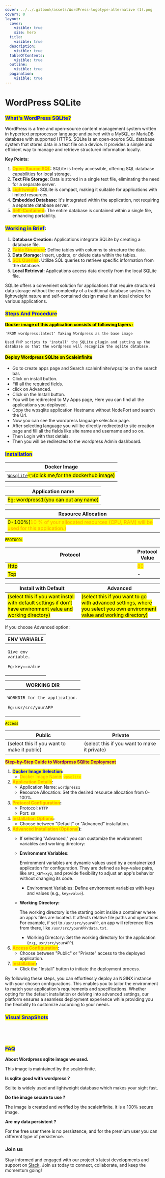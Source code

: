 ```yaml
---
cover: ../../.gitbook/assets/WordPress-logotype-alternative (1).png
coverY: 0
layout:
  cover:
    visible: true
    size: hero
  title:
    visible: true
  description:
    visible: true
  tableOfContents:
    visible: true
  outline:
    visible: true
  pagination:
    visible: true
---
```


# WordPress SQLite

### <mark style="color:blue;">What's WordPress SQLite?</mark>

WordPress is a free and open-source content management system written in hypertext preprocessor language and paired with a MySQL or MariaDB database with supported HTTPS. SQLite is an open-source SQL database system that stores data in a text file on a device. It provides a simple and efficient way to manage and retrieve structured information locally.

**Key Points:**

1. <mark style="color:orange;">**Open-Source SQL**</mark>**:** SQLite is freely accessible, offering SQL database capabilities for local storage.
2. **Text File Storage:** Data is stored in a single text file, eliminating the need for a separate server.
3. <mark style="color:orange;">**Lightweight**</mark>**:** SQLite is compact, making it suitable for applications with limited resources.
4. **Embedded Database:** It's integrated within the application, not requiring a separate database server.
5. <mark style="color:orange;">**Self-Contained**</mark>**:** The entire database is contained within a single file, enhancing portability.

### <mark style="color:blue;">**Working in Brief**</mark>**:**

1. **Database Creation:** Applications integrate SQLite by creating a database file.
2. <mark style="color:orange;">**Table Structure**</mark>**:** Define tables with columns to structure the data.
3. **Data Storage:** Insert, update, or delete data within the tables.
4. <mark style="color:orange;">**SQL Queries**</mark>**:** Utilize SQL queries to retrieve specific information from the database.
5. **Local Retrieval:** Applications access data directly from the local SQLite file.

SQLite offers a convenient solution for applications that require structured data storage without the complexity of a traditional database system. Its lightweight nature and self-contained design make it an ideal choice for various applications.

### <mark style="color:blue;">Steps And Procedure</mark>&#x20;

&#x20;<mark style="background-color:yellow;">**Docker image of this application consists of following layers :**</mark>

```
'FROM wordpress:latest' Taking Wordpress as the base image

Used PHP scripts to 'install' the SQLite plugin and setting up the database so that the wordpress will recognize the sqlite database. 

```

#### <mark style="background-color:yellow;">Deploy Wordpress SQLite on Scaleinfinite</mark>

* &#x20;Go to create apps page and Search scaleinfinite/wpsqlite on the search bar.
* &#x20;Click on install button.
* Fill all the required fields.
* &#x20;click on Advanced.
* &#x20;Click on the Install button.
* &#x20;You will be redirected to My Apps page, Here you can find all the applications you deployed.
* &#x20;Copy the wpsqlite application Hostname without NodePort and search the Url.
* Now you can see the wordpress language selection page.
* After selecting language you will be directly redirected to site creation page and fill all the fields like site name and username and so on.
* Then Login with that detials.
* Then you will be redirected to the wordpress Admin dashboard.

### <mark style="color:blue;">Installation</mark>

| Docker Image                                                                                                                        |
| ----------------------------------------------------------------------------------------------------------------------------------- |
| [`Wpsqlite`](https://hub.docker.com/\_/wordpress)<mark style="background-color:yellow;">👈(click me,for the dockerhub image)</mark> |

| Application name                                                                   |
| ---------------------------------------------------------------------------------- |
| <mark style="background-color:yellow;">Eg: wordpress1(you can put any name)</mark> |

| Resource Allocation                                                                                                                                                     |
| ----------------------------------------------------------------------------------------------------------------------------------------------------------------------- |
| <mark style="background-color:yellow;">0-100%(</mark><mark style="color:orange;">10 % of your allocated resources (CPU, RAM) will be used for this application.)</mark> |

<mark style="background-color:yellow;">`PROTOCOL`</mark>

<table><thead><tr><th width="417">Protocol</th><th>Protocol Value</th></tr></thead><tbody><tr><td><mark style="background-color:yellow;">Http</mark></td><td><mark style="color:orange;">80</mark></td></tr><tr><td><mark style="background-color:yellow;">Tcp</mark></td><td>-</td></tr></tbody></table>

| Install with Default                                                                                                                                        | Advanced                                                                                                                                                               |
| ----------------------------------------------------------------------------------------------------------------------------------------------------------- | ---------------------------------------------------------------------------------------------------------------------------------------------------------------------- |
| <mark style="background-color:yellow;">(select this if you want install with default settings if don't have environment value and working directory)</mark> | <mark style="background-color:yellow;">(select this if you want to go with advanced settings, where you select you own environment value and working directory)</mark> |

If you choose Advanced option:

| ENV VARIABLE                                                            |
| ----------------------------------------------------------------------- |
| <p><code>Give env variable.</code></p><p><code>Eg:key==value</code></p> |

| WORKING DIR                                                                             |
| --------------------------------------------------------------------------------------- |
| <p><code>WORKDIR for the application.</code></p><p> <code>Eg:usr/src/yourAPP</code></p> |

<mark style="background-color:yellow;">`Access`</mark>

| Public                                      | Private                                      |
| ------------------------------------------- | -------------------------------------------- |
| (select this if you want to make it public) | (select this if you want to make it private) |

<mark style="color:purple;">**Step-by-Step Guide to Wordpress SQlite Deployment**</mark>

1. <mark style="color:blue;">**Docker Image Selection**</mark>**:**
   * <mark style="color:orange;">Docker Image Name:</mark> <mark style="color:orange;"></mark><mark style="color:orange;">`wpsqlite`</mark>
2. <mark style="color:orange;">**Application Details**</mark>**:**
   * Application Name: `wordpress1`
   * Resource Allocation: Set the desired resource allocation from 0-100%.
3. <mark style="color:orange;">**Protocol Configuration**</mark>**:**
   * Protocol: `HTTP`
   * Port: `80`
4. <mark style="color:orange;">**Installation Options**</mark>**:**
   * Choose between "Default" or "Advanced" installation.
5. <mark style="color:orange;">**Advanced Installation (Optional**</mark>**):**
   * If selecting "Advanced," you can customize the environment variables and working directory:
   *   **Environment Variables:**

       Environment variables are dynamic values used by a containerized application for configuration. They are defined as key-value pairs, like `API_KEY=xyz`, and provide flexibility to adjust an app's behavior without changing its code.

       * Environment Variables: Define environment variables with keys and values (e.g., `key=value`).
   *   **Working Directory:**

       The working directory is the starting point inside a container where an app's files are located. It affects relative file paths and operations. For example, if set to `/usr/src/yourAPP`, an app will reference files from there, like `/usr/src/yourAPP/data.txt`.

       * Working Directory: Set the working directory for the application (e.g., `usr/src/yourAPP`).
6. <mark style="color:orange;">**Access Configuration**</mark>**:**
   * Choose between "Public" or "Private" access to the deployed application.
7. <mark style="color:orange;">**Installation**</mark>**:**
   * Click the "Install" button to initiate the deployment process.

By following these steps, you can effortlessly deploy an NGINX instance with your chosen configurations. This enables you to tailor the environment to match your application's requirements and specifications. Whether opting for the default installation or delving into advanced settings, our platform ensures a seamless deployment experience while providing you the flexibility to customize according to your needs.

### <mark style="color:blue;">Visual SnapShots</mark>



<div>

<figure><img src="../../.gitbook/assets/Screenshot 2023-08-21 152422 (1).png" alt=""><figcaption></figcaption></figure>

 

<figure><img src="../../.gitbook/assets/Screenshot 2023-08-21 152458 (1).png" alt=""><figcaption></figcaption></figure>

 

<figure><img src="../../.gitbook/assets/Screenshot 2023-08-21 152840.png" alt=""><figcaption></figcaption></figure>

 

<figure><img src="../../.gitbook/assets/Screenshot 2023-08-21 152910 (1).png" alt=""><figcaption></figcaption></figure>

</div>



### <mark style="color:blue;">FAQ</mark>

**About Wordpress sqlite image we used.**

This image is maintained by the scaleinfinite.

**Is sqlite good with wordpress ?**

Sqlite is widely used and lightweight database which makes your sight fast.

**Do the image secure to use ?**

The image is created and verified by the scaleinfinite. it is a 100% secure image.

**Are my data persistent ?**

For the free user there is no persistence, and for the premium user you can different type of persistence.

### Join us

Stay informed and engaged with our project's latest developments and support on [Slack](https://app.slack.com/client/T04QS32JX6E/C04QKEWE146). Join us today to connect, collaborate, and keep the momentum going! &#x20;
